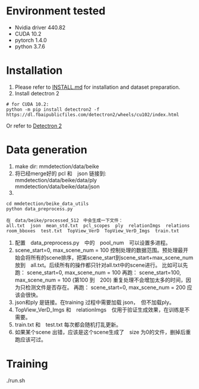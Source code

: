 # Environment tested
- Nvidia driver 440.82
- CUDA 10.2
- pytorch 1.4.0
- python 3.7.6    

# Installation
1. Please refer to [INSTALL.md](docs/INSTALL.md) for installation and dataset preparation.
2. Install detectron 2
```
# for CUDA 10.2:
python -m pip install detectron2 -f https://dl.fbaipublicfiles.com/detectron2/wheels/cu102/index.html
```
Or refer to [Detectron 2](https://github.com/facebookresearch/detectron2/blob/master/INSTALL.md)


# Data generation
1. make dir: mmdetection/data/beike
2. 将已经merge好的 pcl 和　json 链接到:   
        mmdetection/data/beike/data/ply  
        mmdetection/data/beike/data/json  
3. 
```
cd mmdetection/beike_data_utils
python data_preprocess.py

在　data/beike/processed_512　中会生成一下文件：
all.txt  json  mean_std.txt  pcl_scopes  ply  relationImgs  relations  room_bboxes  test.txt  TopView_VerD  TopView_VerD_Imgs  train.txt
```
1. 配置　data_preprocess.py　中的　pool_num　可以设置多进程。 
2. scene_start=0, max_scene_num = 100 控制处理的数据范围。预处理最开始会将所有的scene排序，把第scene_start到scene_start+max_scene_num 放到　all.txt。后续所有的操作都只针对all.txt中的scene进行。
比如可以先跑： scene_start=0, max_scene_num = 100 
再跑： scene_start=100, max_scene_num = 100  (第100 到　200)
重复处理不会增加太多的时间，因为只检测文件是否存在。
再跑： scene_start=0, max_scene_num = 200  应该会很快。
3. json和ply 是链接。在training 过程中需要加载 json，　但不加载ply。
4. TopView_VerD_Imgs 和　relationImgs　仅用于验证生成效果，在训练是不需要。
5. train.txt 和　test.txt 每次都会随机打乱更新。
6. 如果某个scene 出错，应该是这个scene生成了　size 为0的文件，删掉后重跑应该可过。


# Training

./run.sh
